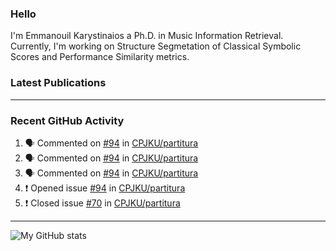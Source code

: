 ### Hello

I'm Emmanouil Karystinaios a Ph.D. in Music Information Retrieval.
Currently, I'm working on Structure Segmetation of Classical Symbolic Scores and Performance Similarity metrics.


### Latest Publications

<!-- BLOG-POST-LIST:START -->
<!-- BLOG-POST-LIST:END -->

---

### Recent GitHub Activity
  
<!--START_SECTION:activity-->
1. 🗣 Commented on [#94](https://github.com/CPJKU/partitura/issues/94) in [CPJKU/partitura](https://github.com/CPJKU/partitura)
2. 🗣 Commented on [#94](https://github.com/CPJKU/partitura/issues/94) in [CPJKU/partitura](https://github.com/CPJKU/partitura)
3. 🗣 Commented on [#94](https://github.com/CPJKU/partitura/issues/94) in [CPJKU/partitura](https://github.com/CPJKU/partitura)
4. ❗️ Opened issue [#94](https://github.com/CPJKU/partitura/issues/94) in [CPJKU/partitura](https://github.com/CPJKU/partitura)
5. ❗️ Closed issue [#70](https://github.com/CPJKU/partitura/issues/70) in [CPJKU/partitura](https://github.com/CPJKU/partitura)
<!--END_SECTION:activity-->

---

![My GitHub stats](https://github-readme-stats.vercel.app/api?username=melkisedeath&show_icons=true&theme=radical)


<!--
**melkisedeath/melkisedeath** is a ✨ _special_ ✨ repository because its `README.md` (this file) appears on your GitHub profile.

Here are some ideas to get you started:

- 🔭 I’m currently working on ...
- 🌱 I’m currently learning ...
- 👯 I’m looking to collaborate on ...
- 🤔 I’m looking for help with ...
- 💬 Ask me about ...
- 📫 How to reach me: ...
- 😄 Pronouns: ...
- ⚡ Fun fact: ...
-->
